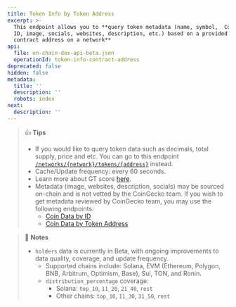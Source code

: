 ```yaml
---
title: Token Info by Token Address
excerpt: >-
  This endpoint allows you to **query token metadata (name, symbol,  CoinGecko
  ID, image, socials, websites, description, etc.) based on a provided token
  contract address on a network**
api:
  file: on-chain-dex-api-beta.json
  operationId: token-info-contract-address
deprecated: false
hidden: false
metadata:
  title: ''
  description: ''
  robots: index
next:
  description: ''
---
```

> 👍 **Tips**
>
> * If you would like to query token data such as decimals, total supply, price and etc. You can go to this endpoint [`/networks/{network}/tokens/{address}`](/reference/token-data-contract-address) instead.
> * Cache/Update frequency: every 60 seconds.
> * Learn more about GT score [here](https://support.coingecko.com/hc/en-us/articles/38381394237593-What-is-GT-Score-How-is-GT-Score-calculated).
> * Metadata (image, websites, description, socials) may be sourced on-chain and is not vetted by the CoinGecko team. If you wish to get metadata reviewed by CoinGecko team, you may use the following endpoints:
>   * [Coin Data by ID](https://docs.coingecko.com/reference/coins-id)
>   * [Coin Data by Token Address](https://docs.coingecko.com/reference/coins-contract-address)

> 📘 **Notes**
>
> * `holders` data is currently in Beta, with ongoing improvements to data quality, coverage, and update frequency.
>   * Supported chains include: Solana, EVM (Ethereum, Polygon, BNB, Arbitrum, Optimism, Base), Sui, TON, and Ronin.
>   * `distribution_percentage` coverage:
>     * Solana: `top_10`, `11_20`, `21_40`, `rest`
>     * Other chains: `top_10`, `11_30`, `31_50`, `rest`